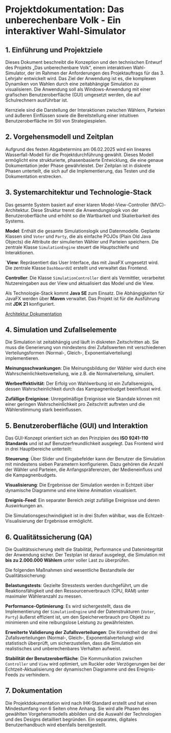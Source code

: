 # Projektdokumentation: Das unberechenbare Volk - Ein interaktiver Wahl-Simulator
## 1. Einführung und Projektziele
Dieses Dokument beschreibt die Konzeption und den technischen Entwurf des Projekts „Das unberechenbare Volk“, einem interaktiven Wahl-Simulator, der im Rahmen der Anforderungen des Projektauftrags für das 3. Lehrjahr entwickelt wird. Das Ziel der Anwendung ist es, die komplexen Dynamiken von Wahlen durch eine zeitabhängige Simulation zu visualisieren. Die Anwendung soll als Windows-Anwendung mit einer grafischen Benutzeroberfläche (GUI) umgesetzt werden, die auf Schulrechnern ausführbar ist.

Kernziele sind die Darstellung der Interaktionen zwischen Wählern, Parteien und äußeren Einflüssen sowie die Bereitstellung einer intuitiven Benutzeroberfläche im Stil von Strategiespielen.

## 2. Vorgehensmodell und Zeitplan
Aufgrund des festen Abgabetermins am 06.02.2025 wird ein lineares Wasserfall-Modell für die Projektdurchführung gewählt. Dieses Modell ermöglicht eine strukturierte, phasenbasierte Entwicklung, die eine genaue Dokumentation jeder Phase gewährleistet. Der Zeitplan ist in diskrete Phasen unterteilt, die sich auf die Implementierung, das Testen und die Dokumentation erstrecken.

## 3. Systemarchitektur und Technologie-Stack
Das gesamte System basiert auf einer klaren Model-View-Controller (MVC)-Architektur. Diese Struktur trennt die Anwendungslogik von der Benutzeroberfläche und erhöht so die Wartbarkeit und Skalierbarkeit des Systems.

**Model**: Enthält die gesamte Simulationslogik und Datenmodelle. Geplante Klassen sind ``Voter`` und ``Party``, die als einfache POJOs (Plain Old Java Objects) die Attribute der simulierten Wähler und Parteien speichern. Die zentrale Klasse ``SimulationEngine`` steuert die Hauptschleife und Interaktionen.

`**View**: Repräsentiert das User Interface, das mit JavaFX umgesetzt wird. Die zentrale Klasse ``DashboardUI`` erstellt und verwaltet das Frontend.

**Controller**: Die Klasse ``SimulationController`` dient als Vermittler, verarbeitet Nutzereingaben aus der View und aktualisiert das Model und die View.

Als Technologie-Stack kommt **Java SE** zum Einsatz. Die Abhängigkeiten für JavaFX werden über **Maven** verwaltet. Das Projekt ist für die Ausführung mit **JDK 21** konfiguriert.

[Architektur Dokumentation](https://github.com/fearxinsanity/Das-Unberechenbare-Volk/blob/main/Documentation/ARCHITECTURE.md)

## 4. Simulation und Zufallselemente
Die Simulation ist zeitabhängig und läuft in diskreten Zeitschritten ab. Sie muss die Generierung von mindestens drei Zufallswerten mit verschiedenen Verteilungsformen (Normal-, Gleich-, Exponentialverteilung) implementieren.

**Meinungsschwankungen**: Die Meinungsbildung der Wähler wird durch eine Wahrscheinlichkeitsverteilung, wie z.B. die Normalverteilung, simuliert.

**Werbeeffektivität**: Der Erfolg von Wahlwerbung ist ein Zufallsereignis, dessen Wahrscheinlichkeit durch das Kampagnenbudget beeinflusst wird.

**Zufällige Ereignisse**: Unregelmäßige Ereignisse wie Skandale können mit einer geringen Wahrscheinlichkeit pro Zeitschritt auftreten und die Wählerstimmung stark beeinflussen.

## 5. Benutzeroberfläche (GUI) und Interaktion
Das GUI-Konzept orientiert sich an den Prinzipien des **ISO 9241-110 Standards** und ist auf Benutzerfreundlichkeit ausgelegt. Das Frontend wird in drei Hauptbereiche unterteilt:

**Steuerung**: Über Slider und Eingabefelder kann der Benutzer die Simulation mit mindestens sieben Parametern konfigurieren. Dazu gehören die Anzahl der Wähler und Parteien, die Anfangspräferenzen, der Medieneinfluss und die Kampagnenbudgets.

**Visualisierung**: Die Ergebnisse der Simulation werden in Echtzeit über dynamische Diagramme und eine kleine Animation visualisiert.

**Ereignis-Feed**: Ein separater Bereich zeigt zufällige Ereignisse und deren Auswirkungen an.

Die Simulationsgeschwindigkeit ist in drei Stufen wählbar, was die Echtzeit-Visualisierung der Ergebnisse ermöglicht.

## 6. Qualitätssicherung (QA)

Die Qualitätssicherung stellt die Stabilität, Performance und Datenintegrität der Anwendung sicher. Der Testplan ist darauf ausgelegt, die Simulation mit **bis zu 2.000.000 Wählern** unter voller Last zu überprüfen.

Die folgenden Maßnahmen sind wesentliche Bestandteile der Qualitätssicherung:

**Belastungstests**: Gezielte Stresstests werden durchgeführt, um die Reaktionsfähigkeit und den Ressourcenverbrauch (CPU, RAM) unter maximaler Wähleranzahl zu messen.

**Performance-Optimierung**: Es wird sichergestellt, dass die Implementierung der ``SimulationEngine`` und der Datenstrukturen (``Voter``, ``Party``) äußerst effizient ist, um den Speicherverbrauch pro Objekt zu minimieren und eine reibungslose Leistung zu gewährleisten.

**Erweiterte Validierung der Zufallsverteilungen**: Die Korrektheit der drei Zufallsverteilungen (Normal-, Gleich-, Exponentialverteilung) wird statistisch überprüft, um sicherzustellen, dass die Simulation ein realistisches und unberechenbares Verhalten aufweist.

**Stabilität der Benutzeroberfläche**: Die Kommunikation zwischen ``Controller`` und ``View`` wird optimiert, um Ruckler oder Verzögerungen bei der Echtzeit-Aktualisierung der dynamischen Diagramme und des Ereignis-Feeds zu verhindern.

## 7. Dokumentation
Die Projektdokumentation wird nach IHK-Standard erstellt und hat einen Mindestumfang von 6 Seiten ohne Anhang. Sie wird alle Phasen des gewählten Vorgehensmodells abbilden und die Auswahl der Technologien und des Designs detailliert begründen. Ein separates, digitales Benutzerhandbuch wird ebenfalls bereitgestellt.
